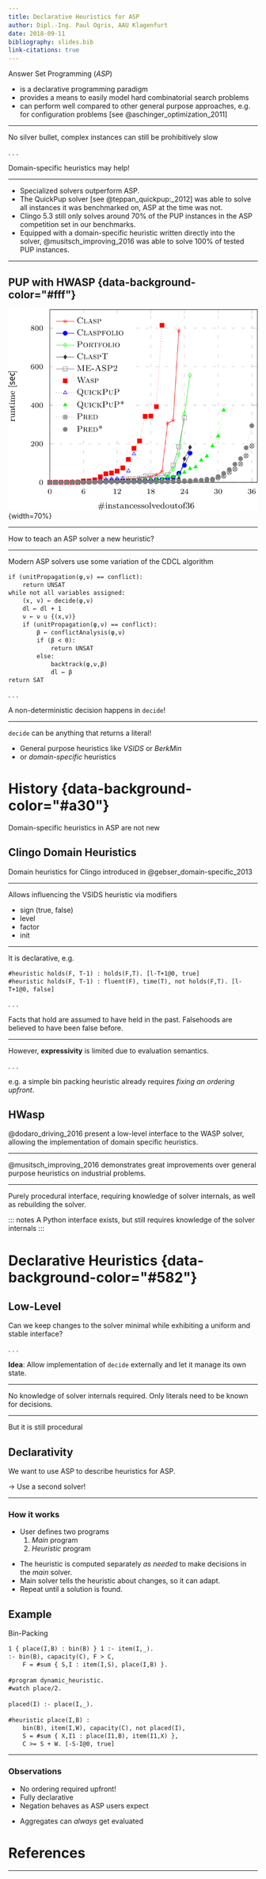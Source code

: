 ```yaml
---
title: Declarative Heuristics for ASP
author: Dipl.-Ing. Paul Ogris, AAU Klagenfurt
date: 2018-09-11
bibliography: slides.bib
link-citations: true
---
```


Answer Set Programming (*ASP*) 

* is a declarative programming paradigm
* provides a means to easily model hard combinatorial search problems
* can perform well compared to other general purpose approaches, e.g. for configuration problems [see @aschinger_optimization_2011]

------

No silver bullet, complex instances can still be prohibitively slow

. . .

Domain-specific heuristics may help!

------

* Specialized solvers outperform ASP.
* The QuickPup solver [see @teppan_quickpup:_2012] was able to solve all instances it was benchmarked on, ASP at the time was not.
* Clingo 5.3 still only solves around 70% of the PUP instances in the ASP competition set in our benchmarks.
* Equipped with a domain-specific heuristic written directly into the solver, @musitsch_improving_2016 was able to solve 100% of tested PUP instances.

------

## PUP with HWASP {data-background-color="#fff"}

![](figures/pup-hwasp.svg){width=70%}

------

How to teach an ASP solver a new heuristic?

------

Modern ASP solvers use some variation of the CDCL algorithm

```
if (unitPropagation(φ,ν) == conflict):
    return UNSAT
while not all variables assigned:
    (x, v) ← decide(φ,ν)
    dl ← dl + 1
    ν ← ν ∪ {(x,v)}
    if (unitPropagation(φ,ν) == conflict):
        β ← conflictAnalysis(φ,ν)
        if (β < 0):
            return UNSAT
        else:
            backtrack(φ,ν,β)
            dl ← β
return SAT
```

. . .

A non-deterministic decision happens in `decide`!

-------

`decide` can be anything that returns a literal!

* General purpose heuristics like *VSIDS* or *BerkMin*
* or *domain-specific* heuristics

# History {data-background-color="#a30"}

Domain-specific heuristics in ASP are not new

## Clingo Domain Heuristics

Domain heuristics for Clingo introduced in @gebser_domain-specific_2013

------

Allows influencing the VSIDS heuristic via modifiers

* sign (true, false)
* level 
* factor
* init

------

It is declarative, e.g.

```
#heuristic holds(F, T-1) : holds(F,T). [l-T+1@0, true]
#heuristic holds(F, T-1) : fluent(F), time(T), not holds(F,T). [l-T+1@0, false]
```

. . .

Facts that hold are assumed to have held in the past. Falsehoods are believed to have been false before.

------

However, **expressivity** is limited due to evaluation semantics.

. . .

e.g. a simple bin packing heuristic already requires *fixing an ordering upfront*.


## HWasp

@dodaro_driving_2016 present a low-level interface to the WASP solver, allowing the implementation of domain specific heuristics.

------

@musitsch_improving_2016 demonstrates great improvements over general purpose heuristics on industrial problems.

------

Purely procedural interface, requiring knowledge of solver internals, as well as rebuilding the solver.

::: notes
A Python interface exists, but still requires knowledge of the solver internals
:::

# Declarative Heuristics {data-background-color="#582"}

## Low-Level
Can we keep changes to the solver minimal while exhibiting a uniform and stable interface?

. . .

**Idea**: Allow implementation of `decide` externally and let it manage its own state.

------

No knowledge of solver internals required. Only literals need to be known for decisions.

------

But it is still procedural

## Declarativity

We want to use ASP to describe heuristics for ASP.

→ Use a second solver!

------

### How it works

+ User defines two programs
    1. *Main* program
    2. *Heuristic* program
* The heuristic is computed separately *as needed* to make decisions in the *main* solver.
* Main solver tells the heuristic about changes, so it can adapt.
* Repeat until a solution is found.

## Example

Bin-Packing

```
1 { place(I,B) : bin(B) } 1 :- item(I,_).
:- bin(B), capacity(C), F > C, 
    F = #sum { S,I : item(I,S), place(I,B) }.

#program dynamic_heuristic.
#watch place/2.

placed(I) :- place(I,_).

#heuristic place(I,B) : 
    bin(B), item(I,W), capacity(C), not placed(I),
    S = #sum { X,I1 : place(I1,B), item(I1,X) }, 
    C >= S + W. [-S-I@0, true]
```

------

### Observations

+ No ordering required upfront!
+ Fully declarative
+ Negation behaves as ASP users expect
* Aggregates can *always* get evaluated

# References

------
